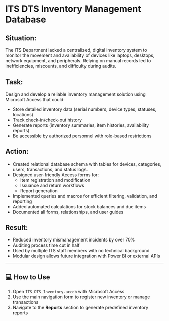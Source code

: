 # ITS DTS Inventory Management Database

## Situation:
The ITS Department lacked a centralized, digital inventory system to monitor the movement and availability of devices like laptops, desktops, network equipment, and peripherals. Relying on manual records led to inefficiencies, miscounts, and difficulty during audits.

## Task:
Design and develop a reliable inventory management solution using Microsoft Access that could:
- Store detailed inventory data (serial numbers, device types, statuses, locations)
- Track check-in/check-out history
- Generate reports (inventory summaries, item histories, availability reports)
- Be accessible by authorized personnel with role-based restrictions

## Action:
- Created relational database schema with tables for devices, categories, users, transactions, and status logs.
- Designed user-friendly Access forms for:
  - Item registration and modification
  - Issuance and return workflows
  - Report generation
- Implemented queries and macros for efficient filtering, validation, and reporting
- Added automated calculations for stock balances and due items
- Documented all forms, relationships, and user guides

## Result:
- Reduced inventory mismanagement incidents by over 70%
- Auditing process time cut in half
- Used by multiple ITS staff members with no technical background
- Modular design allows future integration with Power BI or external APIs

---

## 💻 How to Use

1. Open `ITS_DTS_Inventory.accdb` with Microsoft Access
2. Use the main navigation form to register new inventory or manage transactions
3. Navigate to the **Reports** section to generate predefined inventory reports
